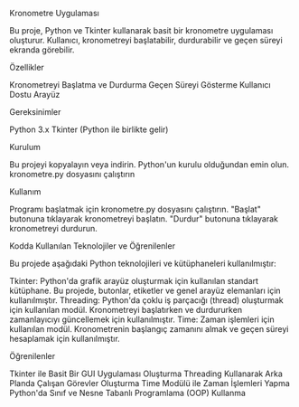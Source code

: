 Kronometre Uygulaması

Bu proje, Python ve Tkinter kullanarak basit bir kronometre uygulaması oluşturur. Kullanıcı, kronometreyi başlatabilir, durdurabilir ve geçen süreyi ekranda görebilir.

Özellikler

Kronometreyi Başlatma ve Durdurma
Geçen Süreyi Gösterme
Kullanıcı Dostu Arayüz

Gereksinimler

Python 3.x
Tkinter (Python ile birlikte gelir)

Kurulum

Bu projeyi kopyalayın veya indirin.
Python'un kurulu olduğundan emin olun.
kronometre.py dosyasını çalıştırın

Kullanım

Programı başlatmak için kronometre.py dosyasını çalıştırın.
"Başlat" butonuna tıklayarak kronometreyi başlatın.
"Durdur" butonuna tıklayarak kronometreyi durdurun.

Kodda Kullanılan Teknolojiler ve Öğrenilenler

Bu projede aşağıdaki Python teknolojileri ve kütüphaneleri kullanılmıştır:

Tkinter: Python'da grafik arayüz oluşturmak için kullanılan standart kütüphane. Bu projede, butonlar, etiketler ve genel arayüz elemanları için kullanılmıştır.
Threading: Python'da çoklu iş parçacığı (thread) oluşturmak için kullanılan modül. Kronometreyi başlatırken ve durdururken zamanlayıcıyı güncellemek için kullanılmıştır.
Time: Zaman işlemleri için kullanılan modül. Kronometrenin başlangıç zamanını almak ve geçen süreyi hesaplamak için kullanılmıştır.

Öğrenilenler

Tkinter ile Basit Bir GUI Uygulaması Oluşturma
Threading Kullanarak Arka Planda Çalışan Görevler Oluşturma
Time Modülü ile Zaman İşlemleri Yapma
Python'da Sınıf ve Nesne Tabanlı Programlama (OOP) Kullanma
